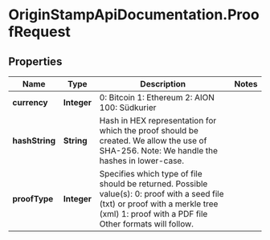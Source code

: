 # OriginStampApiDocumentation.ProofRequest

## Properties
Name | Type | Description | Notes
------------ | ------------- | ------------- | -------------
**currency** | **Integer** | 0: Bitcoin 1: Ethereum 2: AION 100: Südkurier | 
**hashString** | **String** | Hash in HEX representation for which the proof should be created. We allow the use of SHA-256. Note: We handle the hashes in lower-case. | 
**proofType** | **Integer** | Specifies which type of file should be returned. Possible value(s):  0: proof with a seed file (txt) or proof with a merkle tree (xml) 1: proof with a PDF file   Other formats will follow. | 


